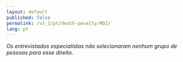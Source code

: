 ```yaml
---
layout: default
published: false
permalink: /v3_1/pt/death-penalty/MOZ/
lang: pt
---
```


_Os entrevistados especialistas não selecionaram nenhum grupo de pessoas para esse direito._
